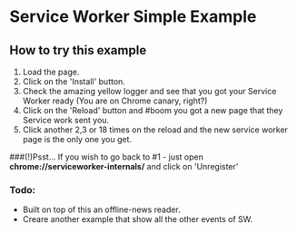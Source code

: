# Service Worker Simple Example

## How to try this example

1. Load the page.
2. Click on the 'Install' button.
3. Check the amazing yellow logger and see that you got your Service Worker ready (You are on Chrome canary, right?)
4. Click on the 'Reload' button and #boom you got a new page that they Service work sent you.
5. Click another 2,3 or 18 times on the reload and the new service worker page is the only one you get.

###(!)Psst... 
If you wish to go back to #1 - just open <b>chrome://serviceworker-internals/</b> and click on 'Unregister'


### Todo:
* Built on top of this an offline-news reader.
* Creare another example that show all the other events of SW.

